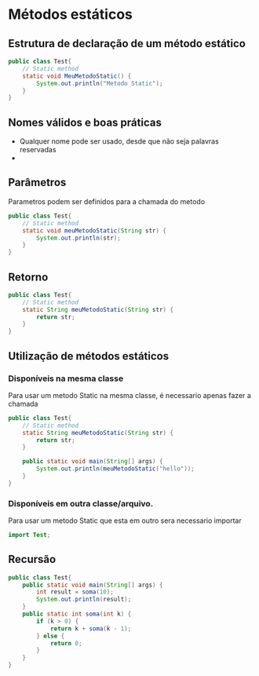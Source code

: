# Métodos estáticos
## Estrutura de declaração de um método estático
```Java
public class Test{
    // Static method
    static void MeuMetodoStatic() {
        System.out.println("Metodo Static");
    }
}
```
## Nomes válidos e boas práticas
* Qualquer nome pode ser usado, desde que não seja palavras reservadas
* 
## Parâmetros
Parametros podem ser definidos para a chamada do metodo
```Java
public class Test{
    // Static method
    static void meuMetodoStatic(String str) {
        System.out.println(str);
    }
}
```
## Retorno
```Java
public class Test{
    // Static method
    static String meuMetodoStatic(String str) {
        return str;
    }
}
```
## Utilização de métodos estáticos
### Disponíveis na mesma classe
Para usar um metodo Static na mesma classe, é necessario apenas fazer a chamada
```Java
public class Test{
    // Static method
    static String meuMetodoStatic(String str) {
        return str;
    }

    public static void main(String[] args) {
        System.out.println(meuMetodoStatic("hello"));
    }
}
```

### Disponíveis em outra classe/arquivo.
Para usar um metodo Static que esta em outro sera necessario importar
```Java
import Test;
```

## Recursão

```Java
public class Test{
    public static void main(String[] args) {
        int result = soma(10);
        System.out.println(result);
    }
    public static int soma(int k) {
        if (k > 0) {
            return k + soma(k - 1);
        } else {
            return 0;
        }
    }
}
```

